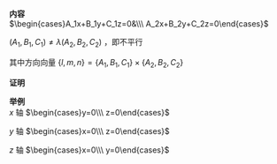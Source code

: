 **内容**  
$\begin{cases}A_1x+B_1y+C_1z=0&\\\ A_2x+B_2y+C_2z=0\end{cases}$  
  
$(A_1,B_1,C_1) \neq \lambda(A_2,B_2,C_2)$ ，即不平行  
  
其中方向向量 $\{l,m,n\}=\{A_1,B_1,C_1\}\times\{A_2,B_2,C_2\}$  
  
**证明**  
  
  
**举例**  
$x$ 轴 $\begin{cases}y=0\\\ z=0\end{cases}$  
  
$y$ 轴 $\begin{cases}x=0\\\ z=0\end{cases}$  
  
$z$ 轴 $\begin{cases}x=0\\\ y=0\end{cases}$  
